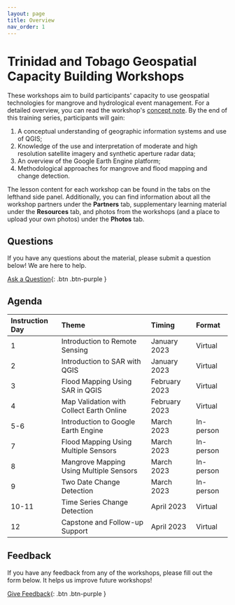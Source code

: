 ```yaml
---
layout: page
title: Overview
nav_order: 1
---
```


# Trinidad and Tobago Geospatial Capacity Building Workshops
These workshops aim to build participants' capacity to use geospatial technologies for mangrove and hydrological event management. For a detailed overview, you can read the workshop's [concept note](https://docs.google.com/document/d/1KWO65Qx3anItxRoMv_IgrifH0Sp6vz4uf2DqivwTnX0/edit?usp=sharing). By the end of this training series, participants will gain:
1. A conceptual understanding of geographic information systems and use of QGIS;
2. Knowledge of the use and interpretation of moderate and high resolution satellite imagery and synthetic aperture radar data;
3. An overview of the Google Earth Engine platform;
4. Methodological approaches for mangrove and flood mapping and change detection.

The lesson content for each workshop can be found in the tabs on the lefthand side panel. Additionally, you can find information about all the workshop partners under the **Partners** tab, supplementary learning material under the **Resources** tab, and photos from the workshops (and a place to upload your own photos) under the **Photos** tab. 


## Questions
If you have any questions about the material, please submit a question below! We are here to help.  

[Ask a Question](https://forms.gle/a7MW4PtgtmPiPoZJ9){: .btn .btn-purple }

## Agenda

| Instruction Day | Theme                                           | Timing         | Format    |
|:----------------|:------------------------------------------------|:---------------|:----------|
| 1               | Introduction to Remote Sensing                  | January 2023   | Virtual   | 
| 2               | Introduction to SAR with QGIS                   | January 2023   | Virtual   |
| 3               | Flood Mapping Using SAR in QGIS                 | February 2023  | Virtual   |
| 4               | Map Validation with Collect Earth Online        | February 2023  | Virtual   |
| 5-6             | Introduction to Google Earth Engine             | March 2023     | In-person | 
| 7               | Flood Mapping Using Multiple Sensors            | March 2023     | In-person |
| 8               | Mangrove Mapping Using Multiple Sensors         | March 2023     | In-person |
| 9               | Two Date Change Detection                       | March 2023     | In-person |
| 10-11           | Time Series Change Detection                    | April 2023     | Virtual   |
| 12              | Capstone and Follow-up Support                  | April 2023     | Virtual   |

## Feedback
If you have any feedback from any of the workshops, please fill out the form below. It helps us improve future workshops!

[Give Feedback](https://forms.gle/8Jdm1aybL9sqzNEw6){: .btn .btn-purple }
